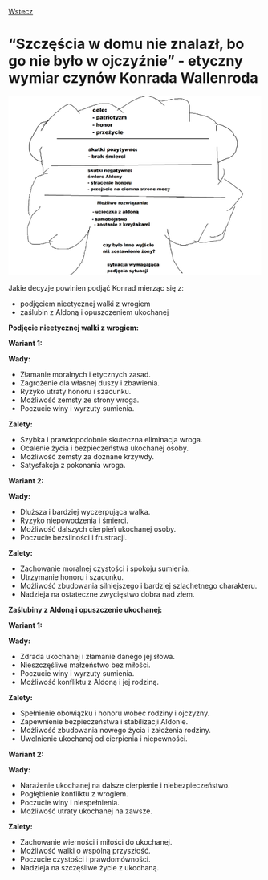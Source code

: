 [Wstecz](../polski.md)

# “Szczęścia w domu nie znalazł, bo go nie było w ojczyźnie” - etyczny wymiar czynów Konrada Wallenroda

![drzewo](drzewo.png)

Jakie decyzje powinien podjąć Konrad mierząc się z:

-   podjęciem nieetycznej walki z wrogiem
-   zaślubin z Aldoną i opuszczeniem ukochanej

**Podjęcie nieetycznej walki z wrogiem:**

**Wariant 1:**

**Wady:**

-   Złamanie moralnych i etycznych zasad.
-   Zagrożenie dla własnej duszy i zbawienia.
-   Ryzyko utraty honoru i szacunku.
-   Możliwość zemsty ze strony wroga.
-   Poczucie winy i wyrzuty sumienia.

**Zalety:**

-   Szybka i prawdopodobnie skuteczna eliminacja wroga.
-   Ocalenie życia i bezpieczeństwa ukochanej osoby.
-   Możliwość zemsty za doznane krzywdy.
-   Satysfakcja z pokonania wroga.

**Wariant 2:**

**Wady:**

-   Dłuższa i bardziej wyczerpująca walka.
-   Ryzyko niepowodzenia i śmierci.
-   Możliwość dalszych cierpień ukochanej osoby.
-   Poczucie bezsilności i frustracji.

**Zalety:**

-   Zachowanie moralnej czystości i spokoju sumienia.
-   Utrzymanie honoru i szacunku.
-   Możliwość zbudowania silniejszego i bardziej szlachetnego charakteru.
-   Nadzieja na ostateczne zwycięstwo dobra nad złem.

**Zaślubiny z Aldoną i opuszczenie ukochanej:**

**Wariant 1:**

**Wady:**

-   Zdrada ukochanej i złamanie danego jej słowa.
-   Nieszczęśliwe małżeństwo bez miłości.
-   Poczucie winy i wyrzuty sumienia.
-   Możliwość konfliktu z Aldoną i jej rodziną.

**Zalety:**

-   Spełnienie obowiązku i honoru wobec rodziny i ojczyzny.
-   Zapewnienie bezpieczeństwa i stabilizacji Aldonie.
-   Możliwość zbudowania nowego życia i założenia rodziny.
-   Uwolnienie ukochanej od cierpienia i niepewności.

**Wariant 2:**

**Wady:**

-   Narażenie ukochanej na dalsze cierpienie i niebezpieczeństwo.
-   Pogłębienie konfliktu z wrogiem.
-   Poczucie winy i niespełnienia.
-   Możliwość utraty ukochanej na zawsze.

**Zalety:**

-   Zachowanie wierności i miłości do ukochanej.
-   Możliwość walki o wspólną przyszłość.
-   Poczucie czystości i prawdomówności.
-   Nadzieja na szczęśliwe życie z ukochaną.
